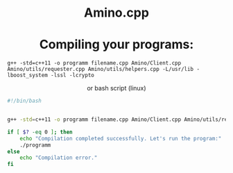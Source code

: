<body>

<h1 align="center">Amino.cpp</h1>
<h1 align="center">Compiling your programs:</h1>

```
g++ -std=c++11 -o programm filename.cpp Amino/Client.cpp Amino/utils/requester.cpp Amino/utils/helpers.cpp -L/usr/lib -lboost_system -lssl -lcrypto
```

<p align="center">or bash script (linux)</p>

```bash
#!/bin/bash


g++ -std=c++11 -o programm filename.cpp Amino/Client.cpp Amino/utils/requester.cpp Amino/utils/helpers.cpp -L/usr/lib -lboost_system -lssl -lcrypto

if [ $? -eq 0 ]; then
    echo "Compilation completed successfully. Let's run the program:"
    ./programm
else
    echo "Compilation error."
fi
```

</body>
